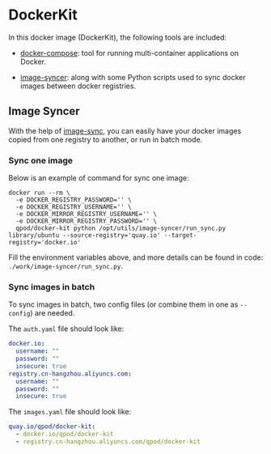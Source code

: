 # DockerKit

In this docker image (DockerKit), the following tools are included:

- [docker-compose](https://github.com/docker/compose): tool for running multi-container applications on Docker.

- [image-syncer](https://github.com/AliyunContainerService/image-syncer): along with some Python scripts used to sync docker images between docker registries.

## Image Syncer

With the help of [image-sync](https://github.com/AliyunContainerService/image-syncer), you can easily have your docker images copied from one registry to another, or run in batch mode.

### Sync one image

Below is an example of command for sync one image:

```shell
docker run --rm \
  -e DOCKER_REGISTRY_PASSWORD='' \
  -e DOCKER_REGISTRY_USERNAME='' \
  -e DOCKER_MIRROR_REGISTRY_USERNAME='' \
  -e DOCKER_MIRROR_REGISTRY_PASSWORD='' \
  qpod/docker-kit python /opt/utils/image-syncer/run_sync.py library/ubuntu --source-registry='quay.io' --target-registry='docker.io'  
```

Fill the environment variables above, and more details can be found in code: `./work/image-syncer/run_sync.py`.

### Sync images in batch

To sync images in batch, two config files (or combine them in one as `--config`) are needed.

The `auth.yaml` file should look like:

```yaml
docker.io:
  username: ""
  password: ""
  insecure: true
registry.cn-hangzhou.aliyuncs.com:
  username: ""
  password: ""
  insecure: true
```

The `images.yaml` file should look like:

```yaml
quay.io/qpod/docker-kit:
  - docker.io/qpod/docker-kit
  - registry.cn-hangzhou.aliyuncs.com/qpod/docker-kit
```
